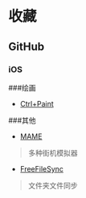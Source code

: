 # 收藏

## GitHub
### iOS


###绘画
- [Ctrl+Paint](http://www.ctrlpaint.com/library/)

###其他
- [MAME](https://github.com/mamedev/mame)
>多种街机模拟器

- [FreeFileSync](http://www.freefilesync.org/)
>文件夹文件同步
